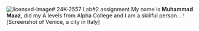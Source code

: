 ![licensed-image](https://github.com/user-attachments/assets/505c1744-4760-496f-8cbd-c2b4f015b260)# 24K-2557
Lab#2 assignment
My name is **Muhammad Maaz**, did my A levels from Alpha College and I am a skillful person...
![Screenshot of Venice, a city in Italy]
